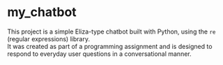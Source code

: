 # my_chatbot
This project is a simple Eliza-type chatbot built with Python, using the `re` (regular expressions) library.  
It was created as part of a programming assignment and is designed to respond to everyday user questions in a conversational manner.

